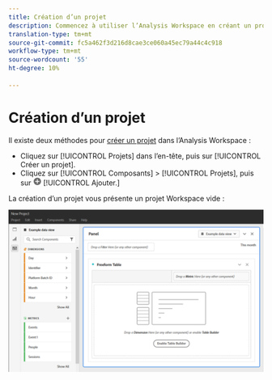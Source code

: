 ```yaml
---
title: Création d’un projet
description: Commencez à utiliser l’Analysis Workspace en créant un projet.
translation-type: tm+mt
source-git-commit: fc5a462f3d216d8cae3ce060a45ec79a44c4c918
workflow-type: tm+mt
source-wordcount: '55'
ht-degree: 10%

---
```



# Création d’un projet

Il existe deux méthodes pour [créer un projet](/help/analysis-workspace/home.md) dans l’Analysis Workspace :

* Cliquez sur [!UICONTROL Projets] dans l’en-tête, puis sur [!UICONTROL Créer un projet].
* Cliquez sur [!UICONTROL Composants] > [!UICONTROL Projets], puis sur ![Ajouter](../assets/add.png) [!UICONTROL Ajouter.]

La création d’un projet vous présente un projet Workspace vide :

![Projet vide](../assets/blank-project.png)

<!-- This page serves as a placeholder for the 'Create project' modal that is currently in the old world. -->
